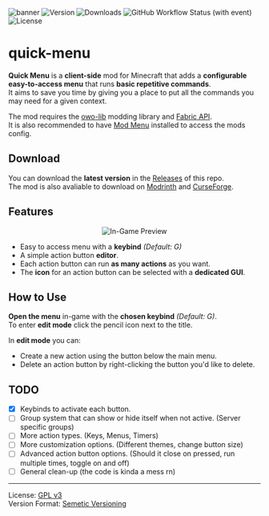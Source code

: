  ![banner](https://github.com/ImCodist/quick-menu/assets/50346006/9caa6fb8-4bbd-4aef-bb28-ceb161deeba6)
![Version](https://img.shields.io/github/v/release/ImCodist/quick-menu?style=flat-square) ![Downloads](https://img.shields.io/github/downloads/ImCodist/quick-menu/total?style=flat-square) ![GitHub Workflow Status (with event)](https://img.shields.io/github/actions/workflow/status/imcodist/quick-menu/build.yml?style=flat-square)
![License](https://img.shields.io/github/license/ImCodist/quick-menu?style=flat-square)

# quick-menu
**Quick Menu** is a **client-side** mod for Minecraft that adds a **configurable easy-to-access menu** that runs **basic repetitive commands**.<br>
It aims to save you time by giving you a place to put all the commands you may need for a given context.

The mod requires the [owo-lib](https://github.com/wisp-forest/owo-lib) modding library and [Fabric API](https://modrinth.com/mod/fabric-api).<br>
It is also recommended to have [Mod Menu](https://modrinth.com/mod/modmenu) installed to access the mods config.

## Download
You can download the **latest version** in the [Releases](https://github.com/ImCodist/quick-menu/releases) of this repo.<br>
The mod is also avaliable to download on [Modrinth](https://modrinth.com/mod/quick-menu) and [CurseForge](https://www.curseforge.com/minecraft/mc-mods/quick-menu).

## Features
<p align="center">
  <img src="https://github.com/ImCodist/quick-menu/assets/50346006/e6ce7cf2-43f5-442e-bf90-8d912eb0fa58" alt="In-Game Preview"/>
</p>

- Easy to access menu with a **keybind** *(Default: G)*
- A simple action button **editor**.
- Each action button can run **as many actions** as you want.
- The **icon** for an action button can be selected with a **dedicated GUI**.

## How to Use
**Open the menu** in-game with the **chosen keybind** *(Default: G)*.<br>
To enter **edit mode** click the pencil icon next to the title.<br>

In **edit mode** you can:
- Create a new action using the button below the main menu.
- Delete an action button by right-clicking the button you'd like to delete.

## TODO
- [x] Keybinds to activate each button.
- [ ] Group system that can show or hide itself when not active. (Server specific groups)
- [ ] More action types. (Keys, Menus, Timers)
- [ ] More customization options. (Different themes, change button size)
- [ ] Advanced action button options. (Should it close on pressed, run multiple times, toggle on and off)
- [ ] General clean-up (the code is kinda a mess rn)

---

License: [GPL v3](https://www.gnu.org/licenses/gpl-3.0.en.html)\
Version Format: [Semetic Versioning](https://semver.org/)
